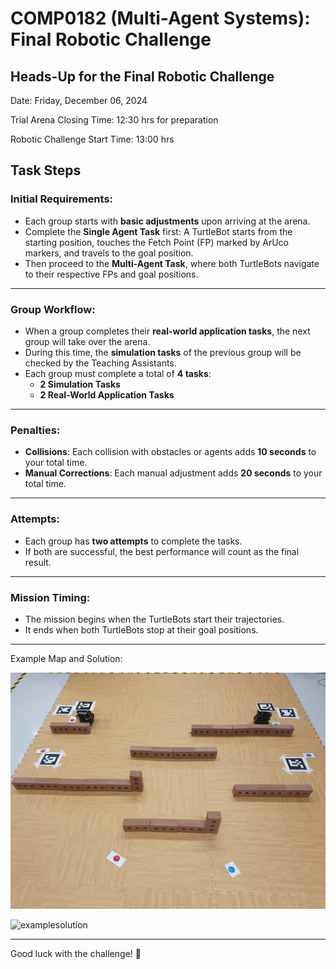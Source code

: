 # COMP0182 (Multi-Agent Systems): Final Robotic Challenge

## Heads-Up for the Final Robotic Challenge

Date: Friday, December 06, 2024

Trial Arena Closing Time: 12:30 hrs for preparation

Robotic Challenge Start Time: 13:00 hrs

## Task Steps

### Initial Requirements:

  - Each group starts with **basic adjustments** upon arriving at the arena.
  - Complete the **Single Agent Task** first: A TurtleBot starts from the starting position, touches the Fetch Point (FP) marked by ArUco markers, and travels to the goal position.
  - Then proceed to the **Multi-Agent Task**, where both TurtleBots navigate to their respective FPs and goal positions.

---

### Group Workflow:

  - When a group completes their **real-world application tasks**, the next group will take over the arena.
  - During this time, the **simulation tasks** of the previous group will be checked by the Teaching Assistants.
  - Each group must complete a total of **4 tasks**:
  	- **2 Simulation Tasks**
  	- **2 Real-World Application Tasks**

---

### Penalties:

  - **Collisions**: Each collision with obstacles or agents adds **10 seconds** to your total time.
  - **Manual Corrections**: Each manual adjustment adds **20 seconds** to your total time.

---

### Attempts:

  - Each group has **two attempts** to complete the tasks.
  - If both are successful, the best performance will count as the final result.

---

### Mission Timing:

  - The mission begins when the TurtleBots start their trajectories.
  - It ends when both TurtleBots stop at their goal positions.

---

Example Map and Solution:

![examplemap](imgs/examplemap.jpeg)


![examplesolution](videos/examplesolution.gif)


---

Good luck with the challenge! 🚀
